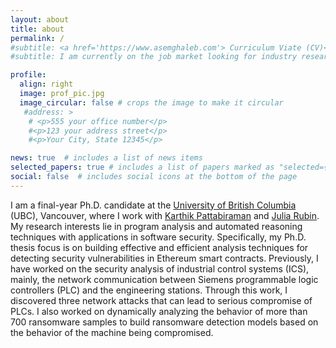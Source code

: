 ```yaml
---
layout: about
title: about
permalink: /
#subtitle: <a href='https://www.asemghaleb.com'> Curriculum Viate (CV)</a>
#subtitle: I am currently on the job market looking for industry research/engineering positins starting Spring 2023.

profile:
  align: right
  image: prof_pic.jpg
  image_circular: false # crops the image to make it circular
   #address: >
    # <p>555 your office number</p>
    #<p>123 your address street</p>
    #<p>Your City, State 12345</p>

news: true  # includes a list of news items
selected_papers: true # includes a list of papers marked as "selected={true}"
social: false  # includes social icons at the bottom of the page
---
```


I am a final-year Ph.D. candidate at the [University of British Columbia](https://ubc.ca) (UBC), Vancouver, where I work with [Karthik Pattabiraman](https://blogs.ubc.ca/karthik/) and [Julia Rubin](https://people.ece.ubc.ca/mjulia). My research interests lie in program analysis and automated reasoning techniques with applications in software security. Specifically, my Ph.D. thesis focus is on building effective and efficient analysis techniques for detecting security vulnerabilities in Ethereum smart contracts. Previously, I have worked on the security analysis of industrial control systems (ICS), mainly, the network communication between Siemens programmable logic controllers (PLC) and the engineering stations. Through this work, I discovered three network attacks that can lead to serious compromise of PLCs. I also worked on dynamically analyzing the behavior of more than 700 ransomware samples to build ransomware detection models based on the behavior of the machine being compromised.